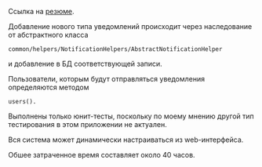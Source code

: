 Ссылка на [резюме](https://nn.hh.ru/resume/4f78a7f6ff02f08c230039ed1f786778415849).

Добавление нового типа уведомлений происходит через наследование от абстрактного класса

```
common/helpers/NotificationHelpers/AbstractNotificationHelper
```

и добавление в БД соответствующей записи.

Пользователи, которым будут отправляться уведомления определяются методом

``` 
users().
```

Выполнены только юнит-тесты, поскольку по моему мнению другой тип тестирования в этом приложении не актуален.

Вся система может динамически настраиваться из web-интерфейса.

Обшее затраченное время составляет около 40 часов.